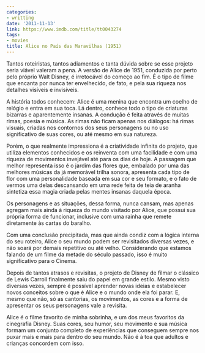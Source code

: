 ```yaml
---
categories:
- writting
date: '2011-11-13'
link: https://www.imdb.com/title/tt0043274
tags:
- movies
title: Alice no País das Maravilhas (1951)
---
```


Tantos roteiristas, tantos adiamentos e tanta dúvida sobre se esse projeto seria viável valeram a pena. A versão de Alice de 1951, conduzida por perto pelo próprio Walt Disney, é irretocável do começo ao fim. É o tipo de filme que encanta por nunca ter envelhecido, de fato, e pela sua riqueza nos detalhes visíveis e invisíveis.

A história todos conhecem: Alice é uma menina que encontra um coelho de relógio e entra em sua toca. Lá dentro, conhece todo o tipo de criaturas bizarras e aparentemente insanas. A condução é feita através de muitas rimas, poesia e música. As rimas não ficam apenas nos diálogos: há rimas visuais, criadas nos contornos dos seus personagens ou no uso significativo de suas cores, ou até mesmo em sua natureza.

Porém, o que realmente impressiona é a criatividade infinita do projeto, que utiliza elementos conhecidos e os reinventa com uma facilidade e com uma riqueza de movimentos invejável até para os dias de hoje. A passagem que melhor representa isso é o jardim das flores que, embalado por uma das melhores músicas da já memorável trilha sonora, apresenta cada tipo de flor com uma personalidade baseada em sua cor e seu formato, e o fato de vermos uma delas descansando em uma rede feita de teia de aranha sintetiza essa magia criada pelas mentes insanas daquela época.

Os personagens e as situações, dessa forma, nunca cansam, mas apenas agregam mais ainda à riqueza do mundo visitado por Alice, que possui sua própria forma de funcionar, inclusive com uma rainha que remete diretamente às cartas do baralho.

Com uma conclusão precipitada, mas que ainda condiz com a lógica interna do seu roteiro, Alice o seu mundo podem ser revisitados diversas vezes, e não soará por demais repetitivo ou até velho. Considerando que estamos falando de um filme da metade do século passado, isso é muito significativo para o Cinema.

Depois de tantos atrasos e revisitas, o projeto de Disney de filmar o clássico de Lewis Carroll finalmente saiu do papel em grande estilo. Mesmo visto diversas vezes, sempre é possível aprender novas ideias e estabelecer novos conceitos sobre o que é Alice e o mundo onde ela foi parar. E, mesmo que não, só as cantorias, os movimentos, as cores e a forma de apresentar os seus personagens vale a revisita.

Alice é o filme favorito de minha sobrinha, e um dos meus favoritos da cinegrafia Disney. Suas cores, seu humor, seu movimento e sua música formam um conjunto completo de experiências que conseguem sempre nos puxar mais e mais para dentro do seu mundo. Não é à toa que adultos e crianças concordem com isso.